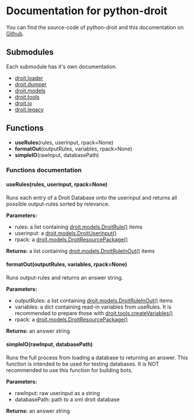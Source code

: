 # Documentation for python-droit
You can find the source-code of python-droit and this documentation on [Github](https://github.com/jaybeejs/python-droit).


## Submodules
Each submodule has it's own documentation.

- [droit.loader](https://github.com/jaybeejs/python-droit/blob/master/docs/loader.md)
- [droit.dumper](https://github.com/jaybeejs/python-droit/blob/master/docs/dumper.md)
- [droit.models](https://github.com/jaybeejs/python-droit/blob/master/docs/models.md)
- [droit.tools](https://github.com/jaybeejs/python-droit/blob/master/docs/tools.md)
- [droit.io](https://github.com/jaybeejs/python-droit/blob/master/docs/io.md)
- [droit.legacy](https://github.com/jaybeejs/python-droit/blob/master/docs/legacy.md)

## Functions

- **useRules**(rules, userinput, rpack=None)
- **formatOut**(outputRules, variables, rpack=None)
- **simpleIO**(rawInput, databasePath)

### Functions documentation
#### useRules(rules, userinput, rpack=None)
Runs each entry of a Droit Database onto the userinput and returns all possible output-rules sorted by relevance.

**Parameters:**
- rules: a list containing [droit.models.DroitRule()](https://github.com/jaybeejs/python-droit/blob/master/docs/models.md#droitruleinputrules-outputrules) items
- userinput: a [droit.models.DroitUserinput()](https://github.com/jaybeejs/python-droit/blob/master/docs/models.md#droituserinputrawinput)
- rpack: a [droit.models.DroitResourcePackage()](https://github.com/jaybeejs/python-droit/blob/master/docs/models.md#droitresourcepackage)

**Returns:** a list containing [droit.models.DroitRuleInOut()](https://github.com/jaybeejs/python-droit/blob/master/docs/models.md#droitruleinouttag-attrib-children-mode) items


#### formatOut(outputRules, variables, rpack=None)
Runs output-rules and returns an answer string.

**Parameters:**
- outputRules: a list containing [droit.models.DroitRuleInOut()](https://github.com/jaybeejs/python-droit/blob/master/docs/models.md#droitruleinouttag-attrib-children-mode) items
- variables: a dict containing read-in variables from useRules. It is recommended to prepare those with [droit.tools.createVariables()](https://github.com/jaybeejs/python-droit/blob/master/docs/tools.md#createvariablesinpvars-username-droitnamedroit-userinput)
- rpack: a [droit.models.DroitResourcePackage()](https://github.com/jaybeejs/python-droit/blob/master/docs/models.md#droitresourcepackage)

**Returns:** an answer string


#### simpleIO(rawInput, databasePath)
Runs the full process from loading a database to returning an answer. This function is intended to be used for testing databases. It is NOT recommended to use this function for building bots.

**Parameters:**
- rawInput: raw userinput as a string
- databasePath: path to a xml droit database

**Returns:** an answer string